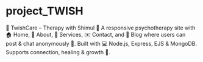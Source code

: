 # project_TWISH
🌿 TwishCare – Therapy with Shimul 🧠 A responsive psychotherapy site with 🏠 Home, 📖 About, 💼 Services, ✉️ Contact, and 📝 Blog where users can post &amp; chat anonymously 🤝. Built with 💻 Node.js, Express, EJS &amp; MongoDB. Supports connection, healing &amp; growth 🌟.
